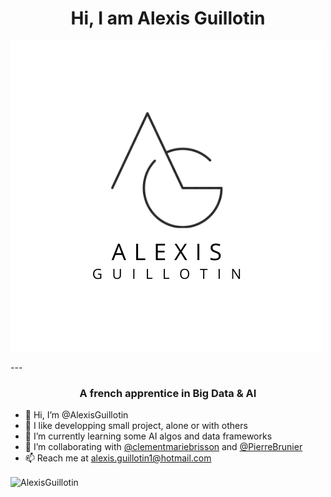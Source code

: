 <h1 align="center"> Hi, I am Alexis Guillotin </h1>
<p><img align="center" src="Logo.png"/><p>
---

<h3 align="center"> A french apprentice in Big Data & AI</h3>

- 👋 Hi, I’m @AlexisGuillotin
- 👀 I like developping small project, alone or with others
- 🌱 I’m currently learning some AI algos and data frameworks
- 💞️ I’m collaborating with <a href="https://github.com/clementmariebrisson">@clementmariebrisson</a> and <a href="https://github.com/PierreBrunier">@PierreBrunier</a>
- 📫 Reach me at alexis.guillotin1@hotmail.com

<p><img align="center" src="https://github-readme-stats.vercel.app/api/top-langs/?username=AlexisGuillotin&layout=compact&hide=HTML,Jupyter%20Notebook" alt="AlexisGuillotin" /></p>
